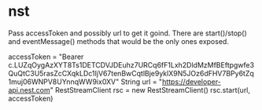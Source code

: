 # nst

Pass accessToken and possibly url to get it goind. There are start()/stop() and eventMessage() methods that would be the only ones exposed.

accessToken = "Bearer c.LUZqOygAzXYT8Ts1DETCDVJDEuhz7URCq6fF1Lxh2DldMzMfBEftpgwfe3QuQtC3U5rasZcCXqkLDc1IjV67tenBwCqtlBje9yklX9N5JOz6dFHV7BPy6tZq1muj06WNPV8UYnnqWW9ix0XV"
String url = "https://developer-api.nest.com"
RestStreamClient rsc = new RestStreamClient()
rsc.start(url, accessToken)